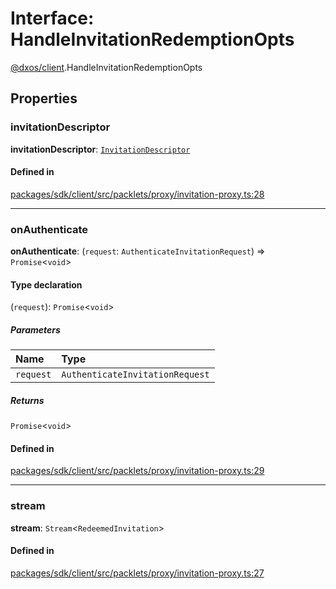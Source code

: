# Interface: HandleInvitationRedemptionOpts

[@dxos/client](../modules/dxos_client.md).HandleInvitationRedemptionOpts

## Properties

### invitationDescriptor

 **invitationDescriptor**: [`InvitationDescriptor`](../classes/dxos_client.InvitationDescriptor.md)

#### Defined in

[packages/sdk/client/src/packlets/proxy/invitation-proxy.ts:28](https://github.com/dxos/dxos/blob/db8188dae/packages/sdk/client/src/packlets/proxy/invitation-proxy.ts#L28)

___

### onAuthenticate

 **onAuthenticate**: (`request`: `AuthenticateInvitationRequest`) => `Promise`<`void`\>

#### Type declaration

(`request`): `Promise`<`void`\>

##### Parameters

| Name | Type |
| :------ | :------ |
| `request` | `AuthenticateInvitationRequest` |

##### Returns

`Promise`<`void`\>

#### Defined in

[packages/sdk/client/src/packlets/proxy/invitation-proxy.ts:29](https://github.com/dxos/dxos/blob/db8188dae/packages/sdk/client/src/packlets/proxy/invitation-proxy.ts#L29)

___

### stream

 **stream**: `Stream`<`RedeemedInvitation`\>

#### Defined in

[packages/sdk/client/src/packlets/proxy/invitation-proxy.ts:27](https://github.com/dxos/dxos/blob/db8188dae/packages/sdk/client/src/packlets/proxy/invitation-proxy.ts#L27)
